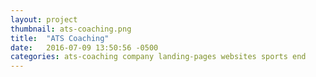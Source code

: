 ```yaml
---
layout: project
thumbnail: ats-coaching.png
title:  "ATS Coaching"
date:   2016-07-09 13:50:56 -0500
categories: ats-coaching company landing-pages websites sports end
---
```

